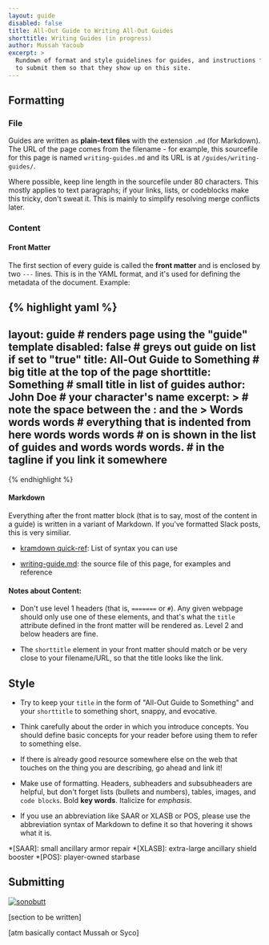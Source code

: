 ```yaml
---
layout: guide
disabled: false
title: All-Out Guide to Writing All-Out Guides
shorttitle: Writing Guides (in progress)
author: Mussah Yacoub
excerpt: >
  Rundown of format and style guidelines for guides, and instructions for how
  to submit them so that they show up on this site.
---
```


## Formatting

### File

Guides are written as **plain-text files** with the extension `.md` (for
Markdown). The URL of the page comes from the filename - for example, this
sourcefile for this page is named `writing-guides.md` and its URL is at
`/guides/writing-guides/`.

Where possible, keep line length in the sourcefile under 80 characters.  This
mostly applies to text paragraphs; if your links, lists, or codeblocks make
this tricky, don't sweat it.  This is mainly to simplify resolving merge
conflicts later.

### Content

#### Front Matter

The first section of every guide is called the **front matter** and is enclosed
by two `---` lines.  This is in the YAML format, and it's used for defining the
metadata of the document. Example:

{% highlight yaml %}
---
layout: guide                       # renders page using the "guide" template
disabled: false                     # greys out guide on list if set to "true"
title: All-Out Guide to Something   # big title at the top of the page
shorttitle: Something               # small title in list of guides
author: John Doe                    # your character's name
excerpt: >                          # note the space between the : and the >
  Words words words                 # everything that is indented from here
  words words words                 # on is shown in the list of guides and
  words words words.                # in the tagline if you link it somewhere
---
{% endhighlight %}

#### Markdown

Everything after the front matter block (that is to say, most of the content in
a guide) is written in a variant of Markdown.  If you've formatted Slack posts,
this is very similiar.

- [kramdown quick-ref](http://kramdown.gettalong.org/quickref.html): List of
syntax you can use

- [writing-guide.md](https://raw.githubusercontent.com/all-out/guides/gh-pages/_guides/writing-guides.md):
the source file of this page, for examples and reference

#### Notes about Content:

- Don't use level 1 headers (that is, `=======` or `#`).  Any given
webpage should only use one of these elements, and that's what the `title`
attribute defined in the front matter will be rendered as.  Level 2 and below
headers are fine.

- The `shorttitle` element in your front matter should match or be very close
to your filename/URL, so that the title looks like the link.

## Style

- Try to keep your `title` in the form of "All-Out Guide to Something" and your
`shorttitle` to something short, snappy, and evocative.

- Think carefully about the order in which you introduce concepts.  You should
define basic concepts for your reader before using them to refer to something
else.

- If there is already good resource somewhere else on the web that touches on
the thing you are describing, go ahead and link it!

- Make use of formatting.  Headers, subheaders and subsubheaders are helpful,
but don't forget lists (bullets and numbers), tables, images, and `code
blocks`. Bold **key words**.  Italicize for *emphasis*.

- If you use an abbreviation like SAAR or XLASB or POS, please use the abbreviation
syntax of Markdown to define it so that hovering it shows what it is.

*[SAAR]: small ancillary armor repair
*[XLASB]: extra-large ancillary shield booster
*[POS]: player-owned starbase

## Submitting

[![sonobutt]({{site.baseurl}}/img/sonoko-butt.png)](https://streamable.com/s/l30qj/kigmjx "streamable")

[section to be written]

[atm basically contact Mussah or Syco]
